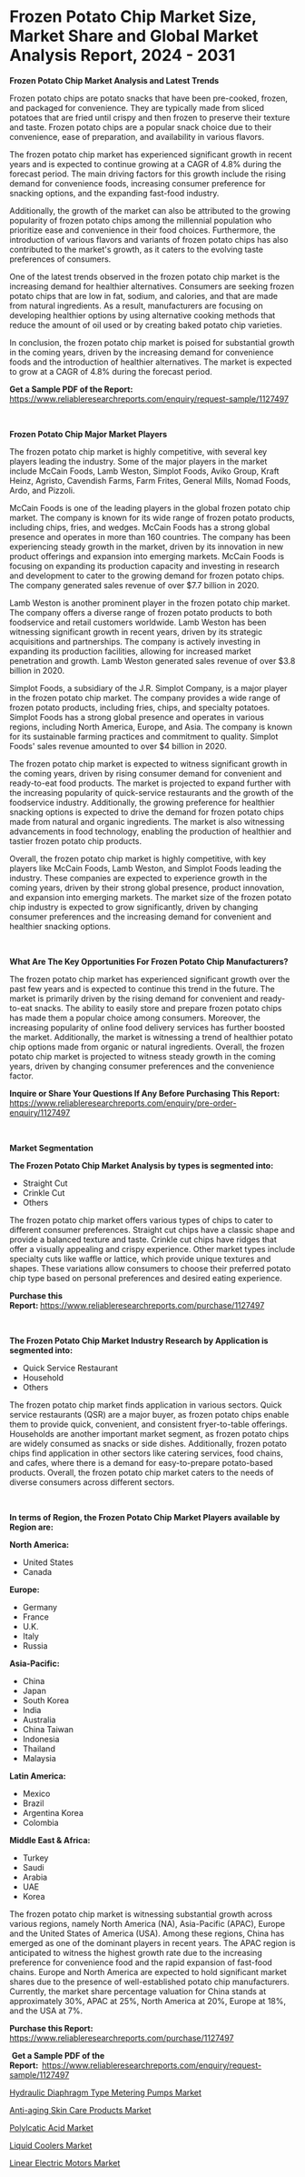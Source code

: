 <p><h1>Frozen Potato Chip Market Size, Market Share and Global Market Analysis Report, 2024 - 2031</h1></p><p><strong>Frozen Potato Chip Market Analysis and Latest Trends</strong></p>
<p><p>Frozen potato chips are potato snacks that have been pre-cooked, frozen, and packaged for convenience. They are typically made from sliced potatoes that are fried until crispy and then frozen to preserve their texture and taste. Frozen potato chips are a popular snack choice due to their convenience, ease of preparation, and availability in various flavors.</p><p>The frozen potato chip market has experienced significant growth in recent years and is expected to continue growing at a CAGR of 4.8% during the forecast period. The main driving factors for this growth include the rising demand for convenience foods, increasing consumer preference for snacking options, and the expanding fast-food industry.</p><p>Additionally, the growth of the market can also be attributed to the growing popularity of frozen potato chips among the millennial population who prioritize ease and convenience in their food choices. Furthermore, the introduction of various flavors and variants of frozen potato chips has also contributed to the market's growth, as it caters to the evolving taste preferences of consumers.</p><p>One of the latest trends observed in the frozen potato chip market is the increasing demand for healthier alternatives. Consumers are seeking frozen potato chips that are low in fat, sodium, and calories, and that are made from natural ingredients. As a result, manufacturers are focusing on developing healthier options by using alternative cooking methods that reduce the amount of oil used or by creating baked potato chip varieties.</p><p>In conclusion, the frozen potato chip market is poised for substantial growth in the coming years, driven by the increasing demand for convenience foods and the introduction of healthier alternatives. The market is expected to grow at a CAGR of 4.8% during the forecast period.</p></p>
<p><strong>Get a Sample PDF of the Report:&nbsp;</strong> <a href="https://www.reliableresearchreports.com/enquiry/request-sample/1127497">https://www.reliableresearchreports.com/enquiry/request-sample/1127497</a></p>
<p>&nbsp;</p>
<p><strong>Frozen Potato Chip Major Market Players</strong></p>
<p><p>The frozen potato chip market is highly competitive, with several key players leading the industry. Some of the major players in the market include McCain Foods, Lamb Weston, Simplot Foods, Aviko Group, Kraft Heinz, Agristo, Cavendish Farms, Farm Frites, General Mills, Nomad Foods, Ardo, and Pizzoli.</p><p>McCain Foods is one of the leading players in the global frozen potato chip market. The company is known for its wide range of frozen potato products, including chips, fries, and wedges. McCain Foods has a strong global presence and operates in more than 160 countries. The company has been experiencing steady growth in the market, driven by its innovation in new product offerings and expansion into emerging markets. McCain Foods is focusing on expanding its production capacity and investing in research and development to cater to the growing demand for frozen potato chips. The company generated sales revenue of over $7.7 billion in 2020.</p><p>Lamb Weston is another prominent player in the frozen potato chip market. The company offers a diverse range of frozen potato products to both foodservice and retail customers worldwide. Lamb Weston has been witnessing significant growth in recent years, driven by its strategic acquisitions and partnerships. The company is actively investing in expanding its production facilities, allowing for increased market penetration and growth. Lamb Weston generated sales revenue of over $3.8 billion in 2020.</p><p>Simplot Foods, a subsidiary of the J.R. Simplot Company, is a major player in the frozen potato chip market. The company provides a wide range of frozen potato products, including fries, chips, and specialty potatoes. Simplot Foods has a strong global presence and operates in various regions, including North America, Europe, and Asia. The company is known for its sustainable farming practices and commitment to quality. Simplot Foods' sales revenue amounted to over $4 billion in 2020.</p><p>The frozen potato chip market is expected to witness significant growth in the coming years, driven by rising consumer demand for convenient and ready-to-eat food products. The market is projected to expand further with the increasing popularity of quick-service restaurants and the growth of the foodservice industry. Additionally, the growing preference for healthier snacking options is expected to drive the demand for frozen potato chips made from natural and organic ingredients. The market is also witnessing advancements in food technology, enabling the production of healthier and tastier frozen potato chip products.</p><p>Overall, the frozen potato chip market is highly competitive, with key players like McCain Foods, Lamb Weston, and Simplot Foods leading the industry. These companies are expected to experience growth in the coming years, driven by their strong global presence, product innovation, and expansion into emerging markets. The market size of the frozen potato chip industry is expected to grow significantly, driven by changing consumer preferences and the increasing demand for convenient and healthier snacking options.</p></p>
<p>&nbsp;</p>
<p><strong>What Are The Key Opportunities For Frozen Potato Chip Manufacturers?</strong></p>
<p><p>The frozen potato chip market has experienced significant growth over the past few years and is expected to continue this trend in the future. The market is primarily driven by the rising demand for convenient and ready-to-eat snacks. The ability to easily store and prepare frozen potato chips has made them a popular choice among consumers. Moreover, the increasing popularity of online food delivery services has further boosted the market. Additionally, the market is witnessing a trend of healthier potato chip options made from organic or natural ingredients. Overall, the frozen potato chip market is projected to witness steady growth in the coming years, driven by changing consumer preferences and the convenience factor.</p></p>
<p><strong>Inquire or Share Your Questions If Any Before Purchasing This Report:</strong> <a href="https://www.reliableresearchreports.com/enquiry/pre-order-enquiry/1127497">https://www.reliableresearchreports.com/enquiry/pre-order-enquiry/1127497</a></p>
<p>&nbsp;</p>
<p><strong>Market Segmentation</strong></p>
<p><strong>The Frozen Potato Chip Market Analysis by types is segmented into:</strong></p>
<p><ul><li>Straight Cut</li><li>Crinkle Cut</li><li>Others</li></ul></p>
<p><p>The frozen potato chip market offers various types of chips to cater to different consumer preferences. Straight cut chips have a classic shape and provide a balanced texture and taste. Crinkle cut chips have ridges that offer a visually appealing and crispy experience. Other market types include specialty cuts like waffle or lattice, which provide unique textures and shapes. These variations allow consumers to choose their preferred potato chip type based on personal preferences and desired eating experience.</p></p>
<p><strong>Purchase this Report:&nbsp;</strong><a href="https://www.reliableresearchreports.com/purchase/1127497">https://www.reliableresearchreports.com/purchase/1127497</a></p>
<p>&nbsp;</p>
<p><strong>The Frozen Potato Chip Market Industry Research by Application is segmented into:</strong></p>
<p><ul><li>Quick Service Restaurant</li><li>Household</li><li>Others</li></ul></p>
<p><p>The frozen potato chip market finds application in various sectors. Quick service restaurants (QSR) are a major buyer, as frozen potato chips enable them to provide quick, convenient, and consistent fryer-to-table offerings. Households are another important market segment, as frozen potato chips are widely consumed as snacks or side dishes. Additionally, frozen potato chips find application in other sectors like catering services, food chains, and cafes, where there is a demand for easy-to-prepare potato-based products. Overall, the frozen potato chip market caters to the needs of diverse consumers across different sectors.</p></p>
<p>&nbsp;</p>
<p><strong>In terms of Region, the Frozen Potato Chip Market Players available by Region are:</strong></p>
<p>
    <p> <strong> North America: </strong>
        <ul>
            <li>United States</li>
            <li>Canada</li>
        </ul>
        </p> 
    <p> <strong> Europe: </strong>
        <ul>
            <li>Germany</li>
            <li>France</li>
            <li>U.K.</li>
            <li>Italy</li>
            <li>Russia</li>
        </ul>
        </p> 
    <p> <strong> Asia-Pacific: </strong>
        <ul>
            <li>China</li>
            <li>Japan</li>
            <li>South Korea</li>
            <li>India</li>
            <li>Australia</li>
            <li>China Taiwan</li>
            <li>Indonesia</li>
            <li>Thailand</li>
            <li>Malaysia</li>
        </ul>
        </p> 
    <p> <strong> Latin America: </strong>
        <ul>
            <li>Mexico</li>
            <li>Brazil</li>
            <li>Argentina Korea</li>
            <li>Colombia</li>
        </ul>
        </p> 
    <p> <strong> Middle East & Africa: </strong>
        <ul>
            <li>Turkey</li>
            <li>Saudi</li>
            <li>Arabia</li>
            <li>UAE</li>
            <li>Korea</li>
        </ul>
    </p>
    </p>
<p><p>The frozen potato chip market is witnessing substantial growth across various regions, namely North America (NA), Asia-Pacific (APAC), Europe and the United States of America (USA). Among these regions, China has emerged as one of the dominant players in recent years. The APAC region is anticipated to witness the highest growth rate due to the increasing preference for convenience food and the rapid expansion of fast-food chains. Europe and North America are expected to hold significant market shares due to the presence of well-established potato chip manufacturers. Currently, the market share percentage valuation for China stands at approximately 30%, APAC at 25%, North America at 20%, Europe at 18%, and the USA at 7%.</p></p>
<p><strong>Purchase this Report: </strong><a href="https://www.reliableresearchreports.com/purchase/1127497">https://www.reliableresearchreports.com/purchase/1127497</a></p>
<p>&nbsp;<strong>Get a Sample PDF of the Report:&nbsp;&nbsp;</strong><a href="https://www.reliableresearchreports.com/enquiry/request-sample/1127497">https://www.reliableresearchreports.com/enquiry/request-sample/1127497</a></p>
<p><strong></strong></p>
<p><p><a href="https://medium.com/@floyziemann8756/hydraulic-diaphragm-type-metering-pumps-market-exploring-market-share-market-trends-and-future-acc6ba3c8aed">Hydraulic Diaphragm Type Metering Pumps Market</a></p><p><a href="https://www.linkedin.com/pulse/decoding-anti-aging-skin-care-products-market-deep-dive-latest-b80oe?trackingId=L0VcCtP0QHmDTNscXBbFdQ%3D%3D">Anti-aging Skin Care Products Market</a></p><p><a href="https://medium.com/@floyziemann8756/decoding-polylcatic-acid-market-metrics-market-share-trends-and-growth-patterns-45ea8c96004d">Polylcatic Acid Market</a></p><p><a href="https://github.com/aliciawhite5576/Market-Research-Report-List-2/blob/main/liquid-coolers-market.md">Liquid Coolers Market</a></p><p><a href="https://github.com/provorikovar/Market-Research-Report-List-2/blob/main/linear-electric-motors-market.md">Linear Electric Motors Market</a></p></p>